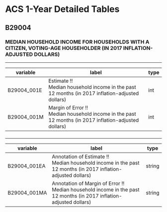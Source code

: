 # ACS 1-Year Detailed Tables

## B29004

### MEDIAN HOUSEHOLD INCOME FOR HOUSEHOLDS WITH A CITIZEN, VOTING-AGE HOUSEHOLDER (IN 2017 INFLATION-ADJUSTED DOLLARS)

___

| variable | label | type |
| ----- | ----- | ----- |
| B29004_001E | Estimate !!<br>Median household income in the past 12 months (in 2017 inflation-adjusted dollars) | int |
| B29004_001M | Margin of Error !!<br>Median household income in the past 12 months (in 2017 inflation-adjusted dollars) | int |
### 

___

| variable | label | type |
| ----- | ----- | ----- |
| B29004_001EA | Annotation of Estimate !!<br>Median household income in the past 12 months (in 2017 inflation-adjusted dollars) | string |
| B29004_001MA | Annotation of Margin of Error !!<br>Median household income in the past 12 months (in 2017 inflation-adjusted dollars) | string |

